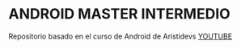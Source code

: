 # ANDROID MASTER INTERMEDIO

Repositorio basado en el curso de Android de Aristidevs [YOUTUBE](https://www.youtube.com/watch?v=UaR7GSNACsM&t=2400s)